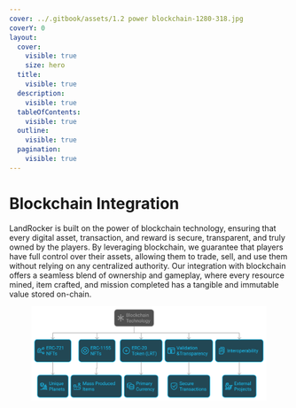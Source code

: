 ```yaml
---
cover: ../.gitbook/assets/1.2 power blockchain-1280-318.jpg
coverY: 0
layout:
  cover:
    visible: true
    size: hero
  title:
    visible: true
  description:
    visible: true
  tableOfContents:
    visible: true
  outline:
    visible: true
  pagination:
    visible: true
---
```


# Blockchain Integration

LandRocker is built on the power of blockchain technology, ensuring that every digital asset, transaction, and reward is secure, transparent, and truly owned by the players. By leveraging blockchain, we guarantee that players have full control over their assets, allowing them to trade, sell, and use them without relying on any centralized authority. Our integration with blockchain offers a seamless blend of ownership and gameplay, where every resource mined, item crafted, and mission completed has a tangible and immutable value stored on-chain.

<figure><img src="../.gitbook/assets/Blockchain Integration.svg" alt=""><figcaption></figcaption></figure>

